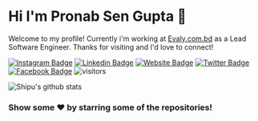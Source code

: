# Hi I'm Pronab Sen Gupta 👋

Welcome to my profile! Currently i'm working at [Evaly.com.bd](https://evaly.com.bd) as a Lead Software Engineer. Thanks for visiting and I'd love to connect!
<!--Website -->
[![Instagram Badge](https://img.shields.io/badge/-Instagram-e4405f?style=flat-square&logo=Instagram&logoColor=white)](https://instagram.com/opisengupta)
[![Linkedin Badge](https://img.shields.io/badge/-LinkedIn-0e76a8?style=flat-square&logo=Linkedin&logoColor=white)](https://linkedin.com/in/opisengupta)
[![Website Badge](https://img.shields.io/badge/Website-3b5998?style=flat-square&logo=google-chrome&logoColor=white)](https://nextzendev.com)
[![Twitter Badge](https://img.shields.io/badge/-Twitter-00acee?style=flat-square&logo=Twitter&logoColor=white)](https://twitter.com/pronabsengupta)
[![Facebook Badge](https://img.shields.io/badge/-Facebook-0088cc?style=flat-square&logo=Facebook&logoColor=white)](https://www.facebook.com/hellopronab/)
![visitors](https://visitor-badge.laobi.icu/badge?page_id=shipu.shipu)

![Shipu's github stats](https://github-readme-stats.vercel.app/api?username=pronabsen&show_icons=true)


### Show some ❤️ by starring some of the repositories!
